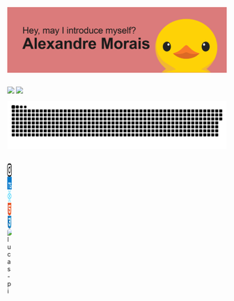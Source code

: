<!--
**MinhaTu/MinhaTu** is a ✨ _special_ ✨ repository because its `README.md` (this file) appears on your GitHub profile.

Here are some ideas to get you started:

- 🔭 I’m currently working on ...
- 🌱 I’m currently learning ...
- 👯 I’m looking to collaborate on ...
- 🤔 I’m looking for help with ...
- 💬 Ask me about ...
- 📫 How to reach me: ...
- 😄 Pronouns: ...
- ⚡ Fun fact: ...
-->

<div align="center">
  <img src="index2_.png">
</div>


##

<div> 
    <a href="https://www.linkedin.com/in/alexandre-morais-90016b1a1/" target="_blank" rel="author"><img src="https://img.shields.io/badge/-LinkedIn-%230077B5?style=for-the-badge&logo=linkedin&logoColor=white" target="_blank"></a> 
    <a href="https://www.instagram.com/ailsonalexx/" target="_blank" rel="author"><img src="https://img.shields.io/badge/ailsonalexx-%23E4405F.svg?style=for-the-badge&logo=Instagram&logoColor=white" target="_blank"></a> 
 
  ![Snake animation](https://github.com/lucasufc/lucasufc/blob/output/github-contribution-grid-snake.svg)
 
</div>
<div style="display: inline_block; width: 10px"><br>
  <img align="center" alt="lucas-Js" height="30" width="40" src="instagram(1).svg">
  <img align="center" alt="lucas-Ts" height="30" width="40" src="https://raw.githubusercontent.com/devicons/devicon/master/icons/typescript/typescript-plain.svg">
  <img align="center" alt="lucas-React" height="30" width="40" src="https://raw.githubusercontent.com/devicons/devicon/master/icons/react/react-original.svg">
  <img align="center" alt="lucas-HTML" height="30" width="40" src="https://raw.githubusercontent.com/devicons/devicon/master/icons/html5/html5-original.svg">
  <img align="center" alt="lucas-CSS" height="30" width="40" src="https://raw.githubusercontent.com/devicons/devicon/master/icons/css3/css3-original.svg">
  <img align="right" alt="lucas-pic" height="150" style="border-radius:50px;" src="https://octodex.github.com/images/filmtocat.png">
</div>

